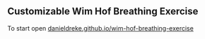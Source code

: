 ## Customizable Wim Hof Breathing Exercise

To start open [danieldreke.github.io/wim-hof-breathing-exercise](https://danieldreke.github.io/wim-hof-breathing-exercise/)
